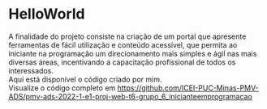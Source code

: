 # HelloWorld
A finalidade do projeto consiste na criação de um portal que apresente ferramentas de fácil utilização e conteúdo acessível, que permita ao iniciante na programação um direcionamento mais simples e ágil nas mais diversas áreas, incentivando a capacitação profissional de todos os interessados. <br>
Aqui está disponível o código criado por mim. <br>
Visualize o código completo em https://github.com/ICEI-PUC-Minas-PMV-ADS/pmv-ads-2022-1-e1-proj-web-t6-grupo_6_inicianteemprogramacao
